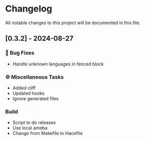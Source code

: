 # Changelog

All notable changes to this project will be documented in this file.

## [0.3.2] - 2024-08-27

### 🐛 Bug Fixes

- Handle unknown languages in fenced block

### ⚙️ Miscellaneous Tasks

- Added cliff
- Updated hooks
- Ignore generated files

### Build

- Script to do releases
- Use local ameba
- Change from Makefile to Hacefile

<!-- generated by git-cliff -->
